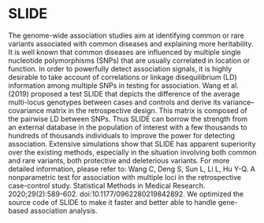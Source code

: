 
# SLIDE

<!-- badges: start -->
<!-- badges: end -->

The genome-wide association studies aim at identifying common or rare variants associated with common diseases and explaining more heritability. It is well known that common diseases are influenced by multiple single nucleotide polymorphisms (SNPs) that are usually correlated in location or function. In order to powerfully detect association signals, it is highly desirable to take account of correlations or linkage disequilibrium (LD) information among multiple SNPs in testing for association. Wang et al. (2019) proposed a test SLIDE that depicts the difference of the average multi-locus genotypes between cases and controls and derive its variance–covariance matrix in the retrospective design. This matrix is composed of the pairwise LD between SNPs. Thus SLIDE can borrow the strength from an external database in the population of interest with a few thousands to hundreds of thousands individuals to improve the power for detecting association. Extensive simulations show that SLIDE has apparent superiority over the existing methods, especially in the situation involving both common and rare variants, both protective and deleterious variants. For more detailed information, please refer to: Wang C, Deng S, Sun L, Li L, Hu Y-Q. A nonparametric test for association with multiple loci in the retrospective case-control study. Statistical Methods in Medical Research. 2020;29(2):589-602. doi:10.1177/0962280219842892. We optimized the source code of SLIDE to make it faster and better able to handle gene-based association analysis.